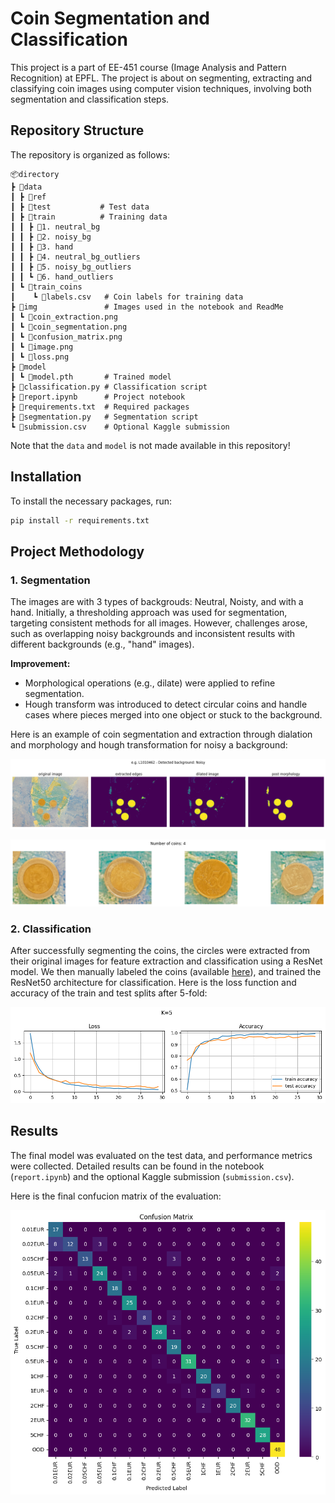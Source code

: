 # Coin Segmentation and Classification

This project is a part of EE-451 course (Image Analysis and Pattern Recognition) at EPFL. The project is about on segmenting, extracting and classifying coin images using computer vision techniques, involving both segmentation and classification steps.

## Repository Structure

The repository is organized as follows:

```
📦directory
┣ 📂data
┃ ┣ 📂ref
┃ ┣ 📂test           # Test data
┃ ┣ 📂train          # Training data
┃ ┃ ┣ 📂1. neutral_bg
┃ ┃ ┣ 📂2. noisy_bg
┃ ┃ ┣ 📂3. hand
┃ ┃ ┣ 📂4. neutral_bg_outliers
┃ ┃ ┣ 📂5. noisy_bg_outliers
┃ ┃ ┗ 📂6. hand_outliers
┃ ┗ 📂train_coins
┃    ┗ 📜labels.csv   # Coin labels for training data
┣ 📂img               # Images used in the notebook and ReadMe
┃ ┗ 📜coin_extraction.png
┃ ┗ 📜coin_segmentation.png
┃ ┗ 📜confusion_matrix.png
┃ ┗ 📜image.png
┃ ┗ 📜loss.png
┣ 📂model
┃ ┗ 📜model.pth       # Trained model
┣ 📜classification.py # Classification script
┣ 📜report.ipynb      # Project notebook
┣ 📜requirements.txt  # Required packages
┣ 📜segmentation.py   # Segmentation script
┗ 📜submission.csv    # Optional Kaggle submission
```

Note that the `data` and `model` is not made available in this repository!

## Installation

To install the necessary packages, run:

```bash
pip install -r requirements.txt
```
## Project Methodology

### 1. Segmentation

The images are with 3 types of backgrouds: Neutral, Noisty, and with a hand. Initially, a thresholding approach was used for segmentation, targeting consistent methods for all images. However, challenges arose, such as overlapping noisy backgrounds and inconsistent results with different backgrounds (e.g., "hand" images).

**Improvement:** 
- Morphological operations (e.g., dilate) were applied to refine segmentation.
- Hough transform was introduced to detect circular coins and handle cases where pieces merged into one object or stuck to the background.

Here is an example of coin segmentation and extraction through dialation and morphology and hough transformation for noisy a background:

![Coin Segmentation Example](img/coin_segmentation.png)

![Coin Extraction Example](img/coin_extraction.png)

### 2. Classification

After successfully segmenting the coins, the circles were extracted from their original images for feature extraction and classification using a ResNet model. We then manually labeled the coins (available [here](data/train_coins/labels.csv)), and trained the ResNet50 architecture for classification. Here is the loss function and accuracy of the train and test splits after 5-fold:

![Loss and Accuracy change during Training](img/loss.png)

## Results

The final model was evaluated on the test data, and performance metrics were collected. Detailed results can be found in the notebook (`report.ipynb`) and the optional Kaggle submission (`submission.csv`).

Here is the final confucion matrix of the evaluation:

![Confusion Matrix](img/confusion_matrix.png)
